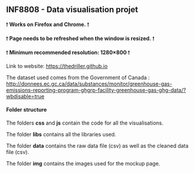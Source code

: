 ## INF8808 - Data visualisation projet

:exclamation: **Works on Firefox and Chrome.** :exclamation:

:exclamation: **Page needs to be refreshed when the window is resized.** :exclamation:

:exclamation: **Minimum recommended resolution: 1280×800** :exclamation:

Link to website: https://thedriller.github.io

The dataset used comes from the Government of Canada : http://donnees.ec.gc.ca/data/substances/monitor/greenhouse-gas-emissions-reporting-program-ghgrp-facility-greenhouse-gas-ghg-data/?wbdisable=true

#### Folder structure

The folders **css** and **js** contain the code for all the visualisations. 

The folder **libs** contains all the libraries used.

The folder **data** contains the raw data file (csv) as well as the cleaned data file (csv).

The folder **img** contains the images used for the mockup page.
